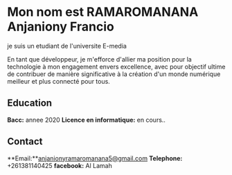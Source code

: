 # Mon nom est RAMAROMANANA Anjaniony Francio
je suis un etudiant de l'universite E-media

En tant que développeur, je m'efforce d'allier ma position pour la technologie à mon engagement envers excellence, avec pour objectif ultime de contribuer de manière significative à la création d'un monde numérique meilleur et plus connecté pour tous.

## Education
**Bacc:** annee 2020
**Licence en informatique:** en cours..

## Contact
**Email:**anjanionyramaromanana5@gmail.com
**Telephone:** +261381140425
**facebook:** Al Lamah
